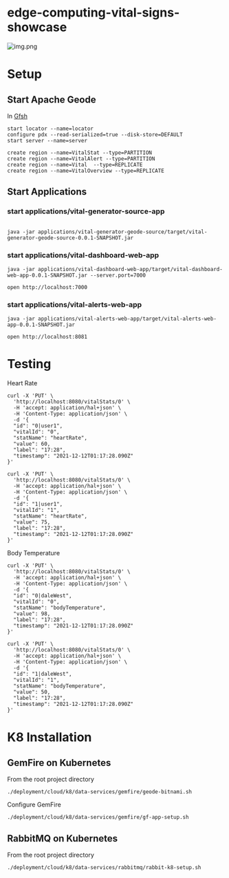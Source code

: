 # edge-computing-vital-signs-showcase


![img.png](docs/images/architecture.jpg)


# Setup
## Start Apache Geode

In [Gfsh](https://gemfire.docs.pivotal.io/gemfire/tools_modules/gfsh/chapter_overview.html)

```shell
start locator --name=locator
configure pdx --read-serialized=true --disk-store=DEFAULT
start server --name=server
```


```shell
create region --name=VitalStat --type=PARTITION
create region --name=VitalAlert --type=PARTITION
create region --name=Vital  --type=REPLICATE
create region --name=VitalOverview --type=REPLICATE
```

## Start Applications

### start applications/vital-generator-source-app

```shell

java -jar applications/vital-generator-geode-source/target/vital-generator-geode-source-0.0.1-SNAPSHOT.jar

```
### start applications/vital-dashboard-web-app

```shell
java -jar applications/vital-dashboard-web-app/target/vital-dashboard-web-app-0.0.1-SNAPSHOT.jar --server.port=7000 
```

```shell
open http://localhost:7000
```

### start applications/vital-alerts-web-app

```shell
java -jar applications/vital-alerts-web-app/target/vital-alerts-web-app-0.0.1-SNAPSHOT.jar 
```


```shell
open http://localhost:8081
```



# Testing


Heart Rate

```shell
curl -X 'PUT' \
  'http://localhost:8080/vitalStats/0' \
  -H 'accept: application/hal+json' \
  -H 'Content-Type: application/json' \
  -d '{
  "id": "0|user1",
  "vitalId": "0",
  "statName": "heartRate",
  "value": 60,
  "label": "17:28",
  "timestamp": "2021-12-12T01:17:28.090Z"
}'
```

```shell
curl -X 'PUT' \
  'http://localhost:8080/vitalStats/0' \
  -H 'accept: application/hal+json' \
  -H 'Content-Type: application/json' \
  -d '{
  "id": "1|user1",
  "vitalId": "1",
  "statName": "heartRate",
  "value": 75,
  "label": "17:28",
  "timestamp": "2021-12-12T01:17:28.090Z"
}'
```

Body Temperature

```shell
curl -X 'PUT' \
  'http://localhost:8080/vitalStats/0' \
  -H 'accept: application/hal+json' \
  -H 'Content-Type: application/json' \
  -d '{
  "id": "0|daleWest",
  "vitalId": "0",
  "statName": "bodyTemperature",
  "value": 98,
  "label": "17:28",
  "timestamp": "2021-12-12T01:17:28.090Z"
}'
```


```shell
curl -X 'PUT' \
  'http://localhost:8080/vitalStats/0' \
  -H 'accept: application/hal+json' \
  -H 'Content-Type: application/json' \
  -d '{
  "id": "1|daleWest",
  "vitalId": "1",
  "statName": "bodyTemperature",
  "value": 50,
  "label": "17:28",
  "timestamp": "2021-12-12T01:17:28.090Z"
}'
```


# K8 Installation


## GemFire on Kubernetes

From the root project directory

```shell
./deployment/cloud/k8/data-services/gemfire/geode-bitnami.sh
```

Configure GemFire

```shell
./deployment/cloud/k8/data-services/gemfire/gf-app-setup.sh
```


## RabbitMQ on Kubernetes

From the root project directory

```shell
./deployment/cloud/k8/data-services/rabbitmq/rabbit-k8-setup.sh
```